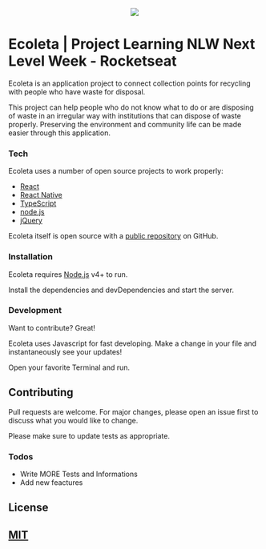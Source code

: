 <p align="center">
    <img src=".github/assests/ecoleta.png"></img>
</p>

# Ecoleta | Project Learning NLW Next Level Week - Rocketseat

Ecoleta is an application project to connect collection points for recycling with people who have waste for disposal.

This project can help people who do not know what to do or are disposing of waste in an irregular way with institutions that can dispose of waste properly. Preserving the environment and community life can be made easier through this application.

### Tech

Ecoleta uses a number of open source projects to work properly:

* [React](https://reactjs.org) 
* [React Native](https://facebook.github.io/react-native/)
* [TypeScript](https://www.typescriptlang.org/)
* [node.js]
* [jQuery] 

Ecoleta itself is open source with a [public repository][ecoleta] on GitHub.

### Installation

Ecoleta requires [Node.js](https://nodejs.org/) v4+ to run.

Install the dependencies and devDependencies and start the server.

### Development

Want to contribute? Great!

Ecoleta uses Javascript for fast developing.
Make a change in your file and instantaneously see your updates!

Open your favorite Terminal and run.

## Contributing
Pull requests are welcome. For major changes, please open an issue first to discuss what you would like to change.

Please make sure to update tests as appropriate.


### Todos

 - Write MORE Tests and Informations
 - Add new feactures

## License
[MIT](https://choosealicense.com/licenses/mit/)
----


   [ecoleta]: <https://github.com/wellingtoncid/Ecoleta>
   [React]: <https://reactjs.org/>
   [React Native]: <https://facebook.github.io/react-native/>
   [TypeSript]: <https://www.typescriptlang.org/>
   [node.js]: <http://nodejs.org>
   [jQuery]: <http://jquery.com>
   [@wellingtoncid]: <http://twitter.com/wellingtoncid>
   [@wellingtoncid/in]: <http://linkedin.com/in/wellingtoncid>
